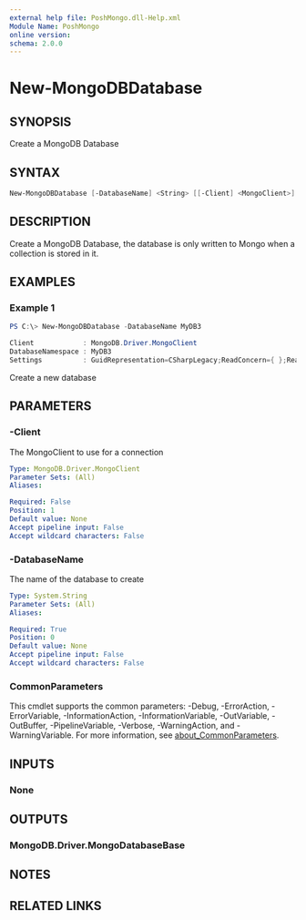 ```yaml
---
external help file: PoshMongo.dll-Help.xml
Module Name: PoshMongo
online version:
schema: 2.0.0
---
```


# New-MongoDBDatabase

## SYNOPSIS

Create a MongoDB Database

## SYNTAX

```powershell
New-MongoDBDatabase [-DatabaseName] <String> [[-Client] <MongoClient>] [<CommonParameters>]
```

## DESCRIPTION

Create a MongoDB Database, the database is only written to Mongo when
a collection is stored in it.

## EXAMPLES

### Example 1

```powershell
PS C:\> New-MongoDBDatabase -DatabaseName MyDB3

Client            : MongoDB.Driver.MongoClient
DatabaseNamespace : MyDB3
Settings          : GuidRepresentation=CSharpLegacy;ReadConcern={ };ReadEncoding=null;ReadPreference={ Mode : Primary };WriteConcern={ };WriteEncoding=null
```

Create a new database

## PARAMETERS

### -Client

The MongoClient to use for a connection

```yaml
Type: MongoDB.Driver.MongoClient
Parameter Sets: (All)
Aliases:

Required: False
Position: 1
Default value: None
Accept pipeline input: False
Accept wildcard characters: False
```

### -DatabaseName

The name of the database to create

```yaml
Type: System.String
Parameter Sets: (All)
Aliases:

Required: True
Position: 0
Default value: None
Accept pipeline input: False
Accept wildcard characters: False
```

### CommonParameters

This cmdlet supports the common parameters: -Debug, -ErrorAction, -ErrorVariable, -InformationAction, -InformationVariable, -OutVariable, -OutBuffer, -PipelineVariable, -Verbose, -WarningAction, and -WarningVariable. For more information, see [about_CommonParameters](http://go.microsoft.com/fwlink/?LinkID=113216).

## INPUTS

### None

## OUTPUTS

### MongoDB.Driver.MongoDatabaseBase

## NOTES

## RELATED LINKS
